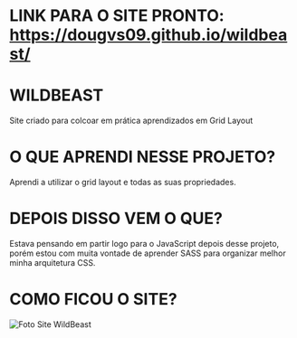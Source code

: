 # LINK PARA O SITE PRONTO: https://dougvs09.github.io/wildbeast/

# WILDBEAST
 Site criado para colcoar em prática aprendizados em Grid Layout
 
 # O QUE APRENDI NESSE PROJETO?
 Aprendi a utilizar o grid layout e todas as suas propriedades.
 
 # DEPOIS DISSO VEM O QUE?
 Estava pensando em partir logo para o JavaScript depois desse projeto, porém estou com muita vontade de aprender SASS para organizar melhor minha arquitetura CSS.
 
 # COMO FICOU O SITE?
 ![Foto Site WildBeast](https://user-images.githubusercontent.com/89921032/140182353-830f504d-9218-454d-abf4-9c8c6a797a23.png)
